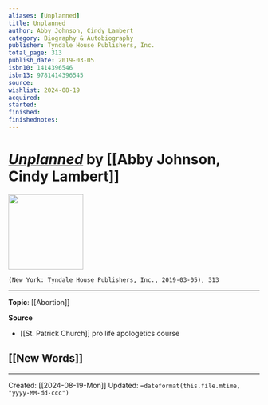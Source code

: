 ```yaml
---
aliases: [Unplanned]
title: Unplanned
author: Abby Johnson, Cindy Lambert
category: Biography & Autobiography
publisher: Tyndale House Publishers, Inc.
total_page: 313
publish_date: 2019-03-05
isbn10: 1414396546
isbn13: 9781414396545
source: 
wishlist: 2024-08-19
acquired: 
started: 
finished: 
finishednotes: 
---
```

# *[Unplanned]()* by [[Abby Johnson, Cindy Lambert]]

<img src="http://books.google.com/books/content?id=Ap0ZBgAAQBAJ&printsec=frontcover&img=1&zoom=1&edge=curl&source=gbs_api" width=150>

`(New York: Tyndale House Publishers, Inc., 2019-03-05), 313`



--- 
**Topic**: [[Abortion]]

**Source**
- [[St. Patrick Church]] pro life apologetics course
 
**[[New Words]]**
- 

---
Created: [[2024-08-19-Mon]]
Updated: `=dateformat(this.file.mtime, "yyyy-MM-dd-ccc")`